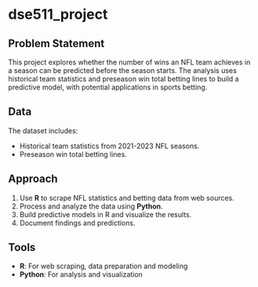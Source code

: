 # dse511_project

## Problem Statement
This project explores whether the number of wins an NFL team achieves in a season can be predicted before the season starts. The analysis uses historical team statistics and preseason win total betting lines to build a predictive model, with potential applications in sports betting.

## Data
The dataset includes:
- Historical team statistics from 2021-2023 NFL seasons.
- Preseason win total betting lines.

## Approach
1. Use **R** to scrape NFL statistics and betting data from web sources.
2. Process and analyze the data using **Python**.
3. Build predictive models in R and visualize the results.
4. Document findings and predictions.

## Tools
- **R**: For web scraping, data preparation and modeling
- **Python**: For analysis and visualization

